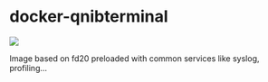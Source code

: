 docker-qnibterminal
===================
[![](https://badge.imagelayers.io/qnib/terminal:latest.svg)](https://imagelayers.io/?images=qnib/terminal:latest 'Details')

Image based on fd20 preloaded with common services like syslog, profiling...
